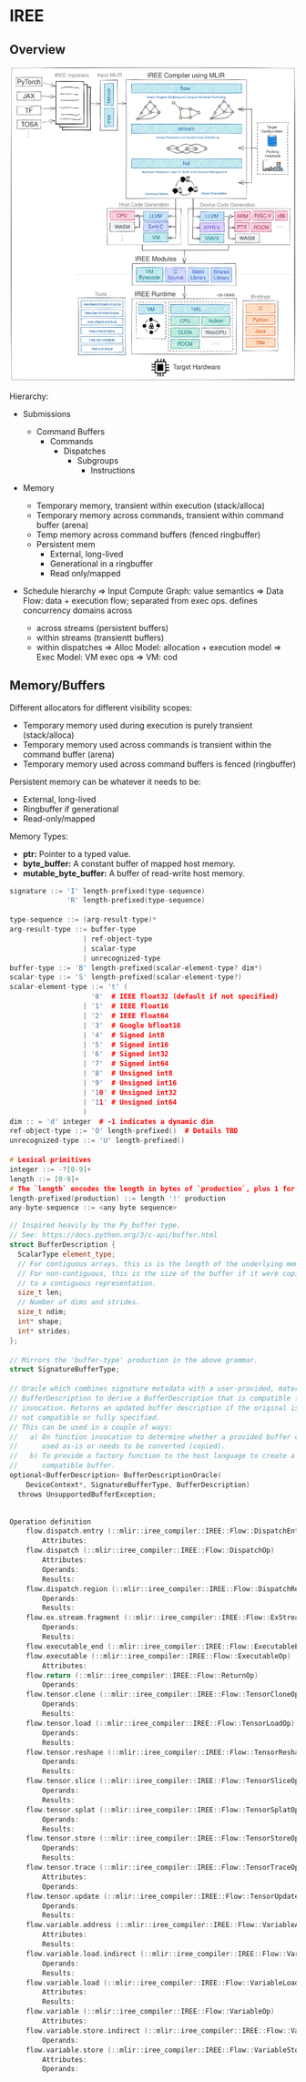# IREE

## Overview

![iree-architecture.svg](../_assets/iree-architecture.svg)

Hierarchy:

* Submissions
  
  * Command Buffers
    * Commands
      * Dispatches
        * Subgroups
          * Instructions
* Memory
  
  * Temporary memory, transient within execution (stack/alloca)
  * Temporary memory across commands, transient within command buffer (arena)
  * Temp memory across command buffers (fenced ringbuffer)
  * Persistent mem
    * External, long-lived
    * Generational in a ringbuffer 
    * Read only/mapped
* Schedule hierarchy
  => Input Compute Graph: value semantics
  => Data Flow: data + execution flow; separated from exec ops. defines concurrency domains across
  - across streams (persistent buffers)
  - within streams (transientt buffers)
  - within dispatches 
  => Alloc Model: allocation + execution model
  => Exec Model: VM exec ops
  => VM: cod 

## Memory/Buffers

Different allocators for different visibility scopes:

* Temporary memory used during execution is purely transient (stack/alloca)
* Temporary memory used across commands is transient within the command buffer (arena)
* Temporary memory used across command buffers is fenced (ringbuffer)

Persistent memory can be whatever it needs to be:

* External, long-lived
* Ringbuffer if generational
* Read-only/mapped

Memory Types:

* **ptr:** Pointer to a typed value.
* **byte_buffer:** A constant buffer of mapped host memory.
* **mutable_byte_buffer:** A buffer of read-write host memory.

````cpp
signature ::= 'I' length-prefixed(type-sequence)
              'R' length-prefixed(type-sequence)

type-sequence ::= (arg-result-type)*
arg-result-type ::= buffer-type
                  | ref-object-type
                  | scalar-type
                  | unrecognized-type
buffer-type ::= 'B' length-prefixed(scalar-element-type? dim*)
scalar-type ::= 'S' length-prefixed(scalar-element-type?)
scalar-element-type ::= 't' (
                    '0'  # IEEE float32 (default if not specified)
                  | '1'  # IEEE float16
                  | '2'  # IEEE float64
                  | '3'  # Google bfloat16
                  | '4'  # Signed int8
                  | '5'  # Signed int16
                  | '6'  # Signed int32
                  | '7'  # Signed int64
                  | '8'  # Unsigned int8
                  | '9'  # Unsigned int16
                  | '10' # Unsigned int32
                  | '11' # Unsigned int64
                  )
dim :: = 'd' integer  # -1 indicates a dynamic dim
ref-object-type ::= 'O' length-prefixed()  # Details TBD
unrecognized-type ::= 'U' length-prefixed()

# Lexical primitives
integer ::= -?[0-9]+
length ::= [0-9]+
# The `length` encodes the length in bytes of `production`, plus 1 for the '!'.
length-prefixed(production) ::= length '!' production
any-byte-sequence ::= <any byte sequence>
````

````cpp
// Inspired heavily by the Py_buffer type.
// See: https://docs.python.org/3/c-api/buffer.html
struct BufferDescription {
  ScalarType element_type;
  // For contiguous arrays, this is is the length of the underlying memory.
  // For non-contiguous, this is the size of the buffer if it were copied
  // to a contiguous representation.
  size_t len;
  // Number of dims and strides.
  size_t ndim;
  int* shape;
  int* strides;
};

// Mirrors the 'buffer-type' production in the above grammar.
struct SignatureBufferType;

// Oracle which combines signature metadata with a user-provided, materialized
// BufferDescription to derive a BufferDescription that is compatible for
// invocation. Returns an updated buffer description if the original is
// not compatible or fully specified.
// This can be used in a couple of ways:
//   a) On function invocation to determine whether a provided buffer can be
//      used as-is or needs to be converted (copied).
//   b) To provide a factory function to the host language to create a
//      compatible buffer.
optional<BufferDescription> BufferDescriptionOracle(
    DeviceContext*, SignatureBufferType, BufferDescription)
  throws UnsupportedBufferException;

````

````cpp

Operation definition
    flow.dispatch.entry (::mlir::iree_compiler::IREE::Flow::DispatchEntryOp)
        Attributes:
    flow.dispatch (::mlir::iree_compiler::IREE::Flow::DispatchOp)
        Attributes:
        Operands:
        Results:
    flow.dispatch.region (::mlir::iree_compiler::IREE::Flow::DispatchRegionOp)
        Operands:
        Results:
    flow.ex.stream.fragment (::mlir::iree_compiler::IREE::Flow::ExStreamFragmentOp)
        Operands:
        Results:
    flow.executable_end (::mlir::iree_compiler::IREE::Flow::ExecutableEndOp)
    flow.executable (::mlir::iree_compiler::IREE::Flow::ExecutableOp)
        Attributes:
    flow.return (::mlir::iree_compiler::IREE::Flow::ReturnOp)
        Operands:
    flow.tensor.clone (::mlir::iree_compiler::IREE::Flow::TensorCloneOp)
        Operands:
        Results:
    flow.tensor.load (::mlir::iree_compiler::IREE::Flow::TensorLoadOp)
        Operands:
        Results:
    flow.tensor.reshape (::mlir::iree_compiler::IREE::Flow::TensorReshapeOp)
        Operands:
        Results:
    flow.tensor.slice (::mlir::iree_compiler::IREE::Flow::TensorSliceOp)
        Operands:
        Results:
    flow.tensor.splat (::mlir::iree_compiler::IREE::Flow::TensorSplatOp)
        Operands:
        Results:
    flow.tensor.store (::mlir::iree_compiler::IREE::Flow::TensorStoreOp)
        Operands:
        Results:
    flow.tensor.trace (::mlir::iree_compiler::IREE::Flow::TensorTraceOp)
        Attributes:
        Operands:
    flow.tensor.update (::mlir::iree_compiler::IREE::Flow::TensorUpdateOp)
        Operands:
        Results:
    flow.variable.address (::mlir::iree_compiler::IREE::Flow::VariableAddressOp)
        Attributes:
        Results:
    flow.variable.load.indirect (::mlir::iree_compiler::IREE::Flow::VariableLoadIndirectOp)
        Operands:
        Results:
    flow.variable.load (::mlir::iree_compiler::IREE::Flow::VariableLoadOp)
        Attributes:
        Results:
    flow.variable (::mlir::iree_compiler::IREE::Flow::VariableOp)
        Attributes:
    flow.variable.store.indirect (::mlir::iree_compiler::IREE::Flow::VariableStoreIndirectOp)
        Operands:
    flow.variable.store (::mlir::iree_compiler::IREE::Flow::VariableStoreOp)
        Attributes:
        Operands:
````
